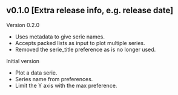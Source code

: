 ## v0.1.0 [Extra release info, e.g. release date]

Version 0.2.0

- Uses metadata to give serie names.
- Accepts packed lists as input to plot multiple series.
- Removed the serie_title preference as is no longer used.

Initial version

- Plot a data serie.
- Series name from preferences.
- Limit the Y axis with the max preference.
